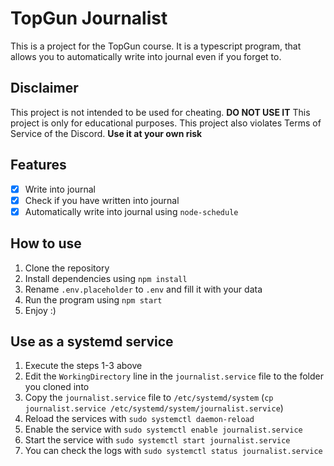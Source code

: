 # TopGun Journalist
This is a project for the TopGun course. It is a typescript program, that allows you to automatically write into journal even if you forget to.

## Disclaimer
This project is not intended to be used for cheating. __DO NOT USE IT__
This project is only for educational purposes.
This project also violates Terms of Service of the Discord. __Use it at your own risk__

## Features
- [x] Write into journal
- [x] Check if you have written into journal
- [x] Automatically write into journal using `node-schedule`

## How to use
1. Clone the repository
2. Install dependencies using `npm install`
3. Rename `.env.placeholder` to `.env` and fill it with your data
4. Run the program using `npm start`
5. Enjoy :)

## Use as a systemd service
1. Execute the steps 1-3 above
2. Edit the `WorkingDirectory` line in the `journalist.service` file to the folder you cloned into
3. Copy the `journalist.service` file to `/etc/systemd/system` (`cp journalist.service /etc/systemd/system/journalist.service`)
4. Reload the services with `sudo systemctl daemon-reload`
5. Enable the service with `sudo systemctl enable journalist.service`
6. Start the service with `sudo systemctl start journalist.service`
7. You can check the logs with `sudo systemctl status journalist.service`
